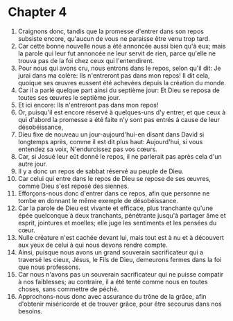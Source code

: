 # Chapter 4

1. Craignons donc, tandis que la promesse d'entrer dans son repos subsiste encore, qu'aucun de vous ne paraisse être venu trop tard.
2. Car cette bonne nouvelle nous a été annoncée aussi bien qu'à eux; mais la parole qui leur fut annoncée ne leur servit de rien, parce qu'elle ne trouva pas de la foi chez ceux qui l'entendirent.
3. Pour nous qui avons cru, nous entrons dans le repos, selon qu'il dit: Je jurai dans ma colère: Ils n'entreront pas dans mon repos! Il dit cela, quoique ses œuvres eussent été achevées depuis la création du monde.
4. Car il a parlé quelque part ainsi du septième jour: Et Dieu se reposa de toutes ses œuvres le septième jour.
5. Et ici encore: Ils n'entreront pas dans mon repos!
6. Or, puisqu'il est encore réservé à quelques-uns d'y entrer, et que ceux à qui d'abord la promesse a été faite n'y sont pas entrés à cause de leur désobéissance,
7. Dieu fixe de nouveau un jour-aujourd'hui-en disant dans David si longtemps après, comme il est dit plus haut: Aujourd'hui, si vous entendez sa voix, N'endurcissez pas vos cœurs.
8. Car, si Josué leur eût donné le repos, il ne parlerait pas après cela d'un autre jour.
9. Il y a donc un repos de sabbat réservé au peuple de Dieu.
10. Car celui qui entre dans le repos de Dieu se repose de ses œuvres, comme Dieu s'est reposé des siennes.
11. Efforçons-nous donc d'entrer dans ce repos, afin que personne ne tombe en donnant le même exemple de désobéissance.
12. Car la parole de Dieu est vivante et efficace, plus tranchante qu'une épée quelconque à deux tranchants, pénétrante jusqu'à partager âme et esprit, jointures et moelles; elle juge les sentiments et les pensées du cœur.
13. Nulle créature n'est cachée devant lui, mais tout est à nu et à découvert aux yeux de celui à qui nous devons rendre compte.
14. Ainsi, puisque nous avons un grand souverain sacrificateur qui a traversé les cieux, Jésus, le Fils de Dieu, demeurons fermes dans la foi que nous professons.
15. Car nous n'avons pas un souverain sacrificateur qui ne puisse compatir à nos faiblesses; au contraire, il a été tenté comme nous en toutes choses, sans commettre de péché.
16. Approchons-nous donc avec assurance du trône de la grâce, afin d'obtenir miséricorde et de trouver grâce, pour être secourus dans nos besoins.

